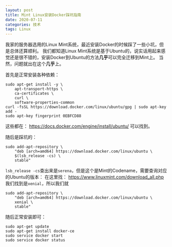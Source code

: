 ```yaml
---
layout: post
title: Mint Linux安装Docker踩坑指南
date: 2020-07-11
categories: 技术
tags: Linux
---
```


我家的服务器选用的Linux Mint系统，最近安装Docker的时候踩了一些小坑，但是总体还算顺利。
我们都知道Linux Mint系统是基于Ubuntu的，说实话用起来感觉还是很不错的，安装Docker到Ubuntu的方法**几乎**可以完全迁移到Mint上。
当然，问题就出在这个**几乎**上。

首先是正常安装各种依赖：

~~~shell
sudo apt-get install -y \
    apt-transport-https \
    ca-certificates \
    curl \
    software-properties-common
curl -fsSL https://download.docker.com/linux/ubuntu/gpg | sudo apt-key add -
sudo apt-key fingerprint 0EBFCD88
~~~

这些都在：
https://docs.docker.com/engine/install/ubuntu/
可以找到。

随后是踩坑的：

~~~shell
sudo add-apt-repository \
    "deb [arch=amd64] https://download.docker.com/linux/ubuntu \
    $(lsb_release -cs) \
    stable"
~~~

`lsb_release -cs`查出来是`serena`，但是这个是Mint的Codename，需要查询对应的Ubuntu的版本：
在这里找：
https://www.linuxmint.com/download_all.php
我们找到是`xenial`，所以我们就

~~~shell
sudo add-apt-repository \
    "deb [arch=amd64] https://download.docker.com/linux/ubuntu \
    xenial \
    stable"
~~~

随后正常安装即可：

~~~shell
sudo apt-get update
sudo apt-get install docker-ce
sudo service docker start
sudo service docker status
~~~

